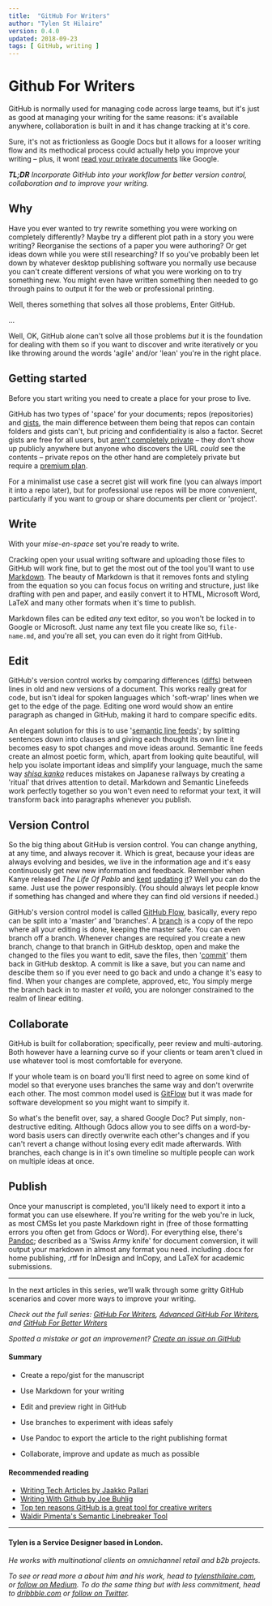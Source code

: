 ```yaml
---
title:  "GitHub For Writers"
author: "Tylen St Hilaire"
version: 0.4.0
updated: 2018-09-23
tags: [ GitHub, writing ]
---
```


# Github For Writers

GitHub is normally used for managing code 
across large teams, 
but it's just as good at managing your writing 
for the same reasons: 
it's available anywhere, 
collaboration is built in 
and it has change tracking at it's core.

Sure, 
it's not as frictionless as Google Docs 
but it allows for a looser writing flow 
and its methodical process 
could actually help you improve your writing – 
plus, it wont [read your private documents](https://www.telegraph.co.uk/technology/2017/11/01/google-reading-docs/) like Google.

_**TL;DR**
Incorporate GitHub into your workflow for better version control, collaboration and to improve your writing._

## Why

Have you ever wanted to try rewrite something you were working on completely differently? 
Maybe try a different plot path in a story you were writing? 
Reorganise the sections of a paper you were authoring? 
Or get ideas down while you were still researching? 
If so you've probably been let down by whatever desktop publishing software you normally use 
because you can't create different versions of what you were working on to try something new. 
You might even have written something then needed to go through pains to output it for the web or professional printing.

Well, theres something that solves all those problems, 
Enter GitHub.

...

Well, OK, GitHub alone can't solve all those problems 
*but* it is the foundation for dealing with them 
so if you want to discover and write iteratively 
or you like throwing around the words 'agile' and/or 'lean' 
you're in the right place.

## Getting started

Before you start writing 
you need to create a place for your prose to live. 

GitHub has two types of 'space' for your documents; 
repos (repositories) and [gists](https://help.github.com/articles/about-gists/), 
the main difference between them being that 
repos can contain folders and gists can't, 
but pricing and confidentiality is also a factor. 
Secret gists are free for all users, 
but [aren't completely private](https://help.github.com/articles/about-gists/#secret-gists) – 
they don't show up publicly anywhere 
but anyone who discovers the URL _could_ see the contents – 
private repos on the other hand are completely private 
but require a [premium plan](https://github.com/pricing).

For a minimalist use case a secret gist will work fine 
(you can always import it into a repo later), 
but for professional use repos will be more convenient, 
particularly if you want to group or share documents 
per client or 'project'.

## Write

With your _mise-en-space_ set you're ready to write. 

Cracking open your usual writing software 
and uploading those files to GitHub will work fine, 
but to get the most out of the tool 
you'll want to use [Markdown](https://daringfireball.net/projects/markdown/). 
The beauty of Markdown is that it 
removes fonts and styling from the equation 
so you can focus focus on writing and structure, 
just like drafting with pen and paper, 
and easily convert it to 
HTML, Microsoft Word, LaTeX 
and many other formats 
when it's time to publish. 

Markdown files can be edited _any_ text editor, 
so you won't be locked in to Google or Microsoft. 
Just name any text file you create like so, `file-name.md`, 
and you're all set, 
you can even do it right from GitHub. 

## Edit

GitHub's version control works by comparing differences ([diffs](https://help.github.com/articles/github-glossary/#diff)) 
between lines in old and new versions of a document. 
This works really great for code, 
but isn't ideal for spoken languages 
which 'soft-wrap' lines when we get to the edge of the page. 
Editing one word would show an entire paragraph as changed in GitHub, 
making it hard to compare specific edits.

An elegant solution for this 
is to use '[semantic line feeds](http://rhodesmill.org/brandon/2012/one-sentence-per-line/)'; 
by splitting sentences down into clauses 
and giving each thought its own line
it becomes easy to spot changes 
and move ideas around. 
Semantic line feeds create an almost poetic form, 
which, apart from looking quite beautiful, 
will help you isolate important ideas 
and simplify your language,
much the same way [*shisa kanko*](https://www.japantimes.co.jp/news/2008/10/21/reference/jr-gestures/#.VL7Xg-d2MTk) 
reduces mistakes on Japanese railways 
by creating a 'ritual' that drives attention to detail. 
Markdown and Semantic Linefeeds work perfectly together 
so you won't even need to reformat your text, 
it will transform back into paragraphs whenever you publish.

## Version Control

So the big thing about GitHub is version control. 
You can change anything, 
at any time, 
and always recover it.
Which is great, 
because your ideas are always evolving 
and besides, 
we live in the information age 
and it's easy continuously get new new information and feedback. 
Remember when Kanye released _The Life Of Pablo_ and [kept](https://pitchfork.com/news/64127-kanye-west-updates-the-life-of-pablo-in-tidal/) [updating](https://pitchfork.com/news/64176-kanye-west-updates-the-life-of-pablo-sia-and-vic-mensa-back-on-wolves-frank-ocean-gets-own-track/) [it](https://pitchfork.com/news/66109-kanye-once-again-is-updating-the-life-of-pablo-in-tidal/)? 
Well you can do the same. 
Just use the power responsibly. 
(You should always let people know if something has changed 
and where they can find old versions if needed.)

GitHub's version control model is called [GitHub Flow](https://guides.github.com/introduction/flow/),
basically, every repo can be split 
into a 'master' and 'branches'. 
A [branch](https://help.github.com/articles/github-glossary/#branch) is a copy of the repo 
where all your editing is done, 
keeping the master safe. 
You can even branch off a branch.
Whenever changes are required 
you create a new branch, 
change to that branch in GitHub desktop, 
open and make the changed to the files you want to edit, 
save the files, 
then '[commit](https://help.github.com/articles/github-glossary/#commit)' them back in GitHub desktop. 
A commit is like a save, 
but you can name and descibe them 
so if you ever need to go back and undo a change 
it's easy to find. 
When your changes are complete, approved, etc, 
You simply merge the branch back in to master 
*et voilà*, you are nolonger constrained to the realm of linear editing.

## Collaborate

GitHub is built for collaboration; 
specifically, peer review and multi-autoring. 
Both however have a learning curve 
so if your clients or team aren't clued in 
use whatever tool is most comfortable for everyone.

If your whole team is on board 
you'll first need to agree on some kind of model 
so that everyone uses branches the same way 
and don't overwrite each other. 
The most common model used is [GitFlow](https://nvie.com/posts/a-successful-git-branching-model/) 
but it was made for software development so you might want to simpify it.

So what's the benefit over, say, a shared Google Doc? 
Put simply, non-destructive editing. 
Although Gdocs allow you to see diffs on a word-by-word basis 
users can directly overwrite each other's changes 
and if you can't revert a change without losing every edit made afterwards.
With branches, each change is in it's own timeline so 
multiple people can work on multiple ideas at once.

## Publish

Once your manuscript is completed, 
you'll likely need to export it into a format you can use elsewhere. 
If you're writing for the web you're in luck, 
as most CMSs let you paste Markdown right in 
(free of those formatting errors you often get from Gdocs or Word).
For everything else, there's [Pandoc](http://pandoc.org); 
described as a 'Swiss Army knife' for document conversion, 
it will output your markdown in almost any format you need. 
including .docx for home publishing, 
.rtf for InDesign and InCopy, 
and LaTeX for academic submissions.

------

In the next articles in this series, 
we’ll walk through some gritty GitHub scenarios 
and cover more ways to improve your writing.

*Check out the full series:* 
*[GitHub For Writers](https://medium.com/@tylensthilaire_/github-for-writers-f3bb865cf150),* 
*[Advanced GitHub For Writers](https://medium.com/@tylensthilaire_/advanced-github-for-writers-9d041c875768),* 
*and [GitHub For Better Writers](https://medium.com/@tylensthilaire_/github-for-better-writers-d04d988ab4ae)* 

*Spotted a mistake or got an improvement?* 
*[Create an issue on GitHub](https://github.com/tylensthilaire/articles)*

#### Summary

* Create a repo/gist for the manuscript

* Use Markdown for your writing



* Edit and preview right in GitHub

* Use branches to experiment with ideas safely

* Use Pandoc to export the article to the right publishing format

* Collaborate, improve and update as much as possible


#### Recommended reading

* [Writing Tech Articles by Jaakko Pallari](https://gist.github.com/jkpl/b2ec253dee7c97ff150487479a7cf7ba)
* [Writing With Github by Joe Buhlig](https://joebuhlig.com/writing-with-github/)
* [Top ten reasons GitHub is a great tool for creative writers](https://medium.com/@jjmerelo/top-ten-reasons-github-is-a-great-tool-for-creative-writers-d0e8b27de71d)
* [Waldir Pimenta's Semantic Linebreaker Tool](https://github.com/waldyrious/semantic-linebreaker)

------

#### Tylen is a Service Designer based in London.

*He works with multinational clients on omnichannel retail and b2b projects.*

*To see or read more a about him and his work,* 
*head to [tylensthilaire.com](https://tylensthiaire.com/)*, 
*or [follow on Medium](https://medium.com/@tylensthilaire_).* 
*To do the same thing but with less commitment,* 
*head to [dribbble.com](https://dribbble.com/tylensthilaire)* 
*or [follow on Twitter](https://twitter.com/tylensthilaire).*
